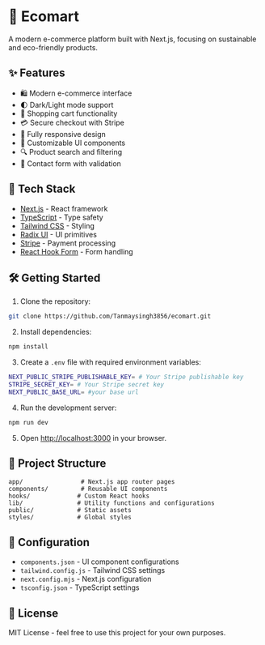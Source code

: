 # 🌿 Ecomart

A modern e-commerce platform built with Next.js, focusing on sustainable and eco-friendly products.

## ✨ Features

- 🛍️ Modern e-commerce interface
- 🌓 Dark/Light mode support
- 🛒 Shopping cart functionality
- 💳 Secure checkout with Stripe
- 📱 Fully responsive design
- 🎨 Customizable UI components
- 🔍 Product search and filtering
- 📝 Contact form with validation

## 🚀 Tech Stack

- [Next.js](https://nextjs.org/) - React framework
- [TypeScript](https://www.typescriptlang.org/) - Type safety
- [Tailwind CSS](https://tailwindcss.com/) - Styling
- [Radix UI](https://www.radix-ui.com/) - UI primitives
- [Stripe](https://stripe.com/) - Payment processing
- [React Hook Form](https://react-hook-form.com/) - Form handling

## 🛠️ Getting Started

1. Clone the repository:
```bash
git clone https://github.com/Tanmaysingh3856/ecomart.git
```

2. Install dependencies:
```bash
npm install
```

3. Create a `.env` file with required environment variables:
```bash
NEXT_PUBLIC_STRIPE_PUBLISHABLE_KEY= # Your Stripe publishable key
STRIPE_SECRET_KEY= # Your Stripe secret key
NEXT_PUBLIC_BASE_URL= #your base url
```

4. Run the development server:
```bash
npm run dev
```

5. Open [http://localhost:3000](http://localhost:3000) in your browser.

## 📁 Project Structure

```
app/                # Next.js app router pages
components/         # Reusable UI components
hooks/             # Custom React hooks
lib/               # Utility functions and configurations
public/            # Static assets
styles/            # Global styles
```

## 🔧 Configuration

- `components.json` - UI component configurations
- `tailwind.config.js` - Tailwind CSS settings
- `next.config.mjs` - Next.js configuration
- `tsconfig.json` - TypeScript settings

## 📝 License

MIT License - feel free to use this project for your own purposes.